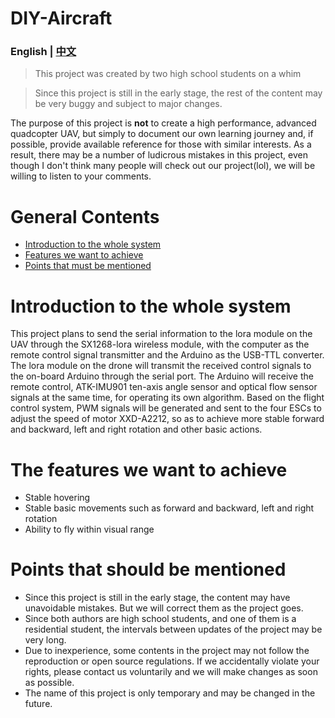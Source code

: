 
   
# DIY-Aircraft

###  English | [中文](README.zh-CN.md)

> This project was created by two high school students on a whim

> Since this project is still in the early stage, the rest of the content may be very buggy and subject to major changes.

The purpose of this project is **not** to create a high performance, advanced quadcopter UAV, but simply to document our own learning journey and, if possible, provide available reference for those with similar interests. As a result, there may be a number of ludicrous mistakes in this project, even though I don't think many people will check out our project(lol), we will be willing to listen to your comments.

# General Contents

- [Introduction to the whole system](#introduction-to-the-whole-system)
- [Features we want to achieve](#the-features-we-want-to-achieve)
- [Points that must be mentioned](#points-that-should-be-mentioned)

# Introduction to the whole system

This project plans to send the serial information to the lora module on the UAV through the SX1268-lora wireless module, with the computer as the remote control signal transmitter and the Arduino as the USB-TTL converter. The lora module on the drone will transmit the received control signals to the on-board Arduino through the serial port. The Arduino will receive the remote control, ATK-IMU901 ten-axis angle sensor and optical flow sensor signals at the same time, for operating its own algorithm. Based on the flight control system, PWM signals will be generated and sent to the four ESCs to adjust the speed of motor XXD-A2212, so as to achieve more stable forward and backward, left and right rotation and other basic actions.
  
# The features we want to achieve
  
* Stable hovering
* Stable basic movements such as forward and backward, left and right rotation
* Ability to fly within visual range
  
# Points that should be mentioned
  
* Since this project is still in the early stage, the content may have unavoidable mistakes. But we will correct them as the project goes.
* Since both authors are high school students, and one of them is a residential student, the intervals between updates of the project may be very long.
* Due to inexperience, some contents in the project may not follow the reproduction or open source regulations. If we accidentally violate your rights, please contact us voluntarily and we will make changes as soon as possible.
* The name of this project is only temporary and may be changed in the future.

